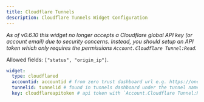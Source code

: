 ```yaml
---
title: Cloudflare Tunnels
description: Cloudflare Tunnels Widget Configuration
---
```


_As of v0.6.10 this widget no longer accepts a Cloudflare global API key (or account email) due to security concerns. Instead, you should setup an API token which only requires the permissions `Account.Cloudflare Tunnel:Read`._

Allowed fields: `["status", "origin_ip"]`.

```yaml
widget:
  type: cloudflared
  accountid: accountid # from zero trust dashboard url e.g. https://one.dash.cloudflare.com/<accountid>/home/quick-start
  tunnelid: tunnelid # found in tunnels dashboard under the tunnel name
  key: cloudflareapitoken # api token with `Account.Cloudflare Tunnel:Read` https://dash.cloudflare.com/profile/api-tokens
```
